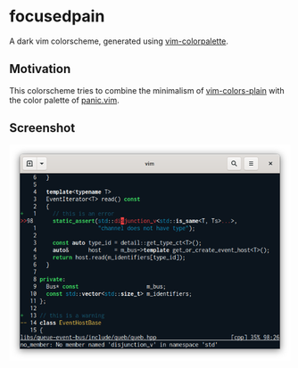 # focusedpain
A dark vim colorscheme, generated using [vim-colorpalette][].

## Motivation

This colorscheme tries to combine the minimalism of [vim-colors-plain][] with the color palette of [panic.vim][].

## Screenshot
![Screenshot](screenshot.png)

[vim-colorpalette]: https://github.com/lifepillar/vim-colortemplate
[vim-colors-plain]: https://github.com/andreypopp/vim-colors-plain
[panic.vim]: https://github.com/jdsimcoe/panic.vim
